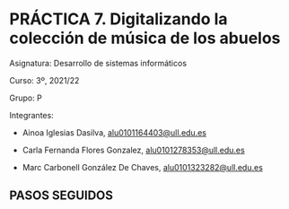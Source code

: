 # PRÁCTICA 7. Digitalizando la colección de música de los abuelos

Asignatura: Desarrollo de sistemas informáticos

Curso: 3º, 2021/22

Grupo: P

Integrantes:
- Ainoa Iglesias Dasilva, alu0101164403@ull.edu.es

- Carla Fernanda Flores Gonzalez, alu0101278353@ull.edu.es

- Marc Carbonell González De Chaves, alu0101323282@ull.edu.es


## PASOS SEGUIDOS